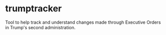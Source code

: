 # trumptracker
Tool to help track and understand changes made through Executive Orders in Trump's second administration. 
